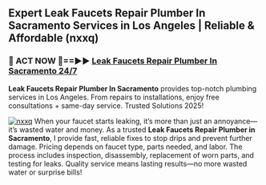 ## Expert Leak Faucets Repair Plumber In Sacramento Services in Los Angeles | Reliable & Affordable (nxxq)  

<h3>🚿 ACT NOW 🌟==►► <a href="https://tinyurl.com/2ne6vx2x" rel="nofollow">Leak Faucets Repair Plumber In Sacramento 24/7</a></h3>

**Leak Faucets Repair Plumber In Sacramento** provides top-notch plumbing services in Los Angeles. From repairs to installations, enjoy free consultations + same-day service. Trusted Solutions 2025!

[![nxxq](https://i.imgur.com/4PFF4AK.jpeg)](https://tinyurl.com/2ne6vx2x)
When your faucet starts leaking, it’s more than just an annoyance—it’s wasted water and money. As a trusted **Leak Faucets Repair Plumber in Sacramento**, I provide fast, reliable fixes to stop drips and prevent further damage. Pricing depends on faucet type, parts needed, and labor. The process includes inspection, disassembly, replacement of worn parts, and testing for leaks. Quality service means lasting results—no more wasted water or surprise bills!